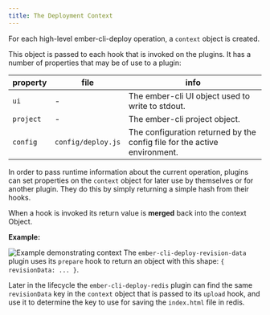 ```yaml
---
title: The Deployment Context
---
```


For each high-level ember-cli-deploy operation, a `context` object is created.

This object is passed to each hook that is invoked on the plugins.
It has a number of properties that may be of use to a plugin:

property | file | info
--- | --- | ---
`ui` | - | The ember-cli UI object used to write to stdout.
`project` | - | The ember-cli project object.
`config` | `config/deploy.js` | The configuration returned by the config file for the active environment.


In order to pass runtime information about the current operation, plugins can set properties on the `context` object for later use by themselves or for another plugin.
They do this by simply returning a simple hash from their hooks.

When a hook is invoked its return value is **merged** back into the context Object.

**Example:**

![Example demonstrating context](../../../public/images/context-example.gif)
The `ember-cli-deploy-revision-data` plugin uses its `prepare` hook to return an object with this shape:
`{ revisionData: ... }`.

Later in the lifecycle the `ember-cli-deploy-redis` plugin can find the same `revisionData` key in the `context` object that is passed to its `upload` hook, and use it to determine the key to use for saving the `index.html` file in redis.
